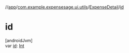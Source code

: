 //[app](../../../index.md)/[com.example.expensesage.ui.utils](../index.md)/[ExpenseDetail](index.md)/[id](id.md)

# id

[androidJvm]\
var [id](id.md): [Int](https://kotlinlang.org/api/latest/jvm/stdlib/kotlin/-int/index.html)
